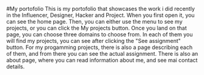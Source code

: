#My portofolio
This is my portofolio that showcases the work i did recently in the Influencer, Designer, Hacker and Project.
When you first open it, you can see the home page. Then, you can either use the menu to see my projects, or you can click the My projects button. Once you land on that page, you can choose three domains to choose from. In each of them you will find my projects, you can see after clicking the "See assignment" button. For my progamming projects, there is also a page describing each of them, and from there you can see the actual assignment. There is also an about page, where you can read information about me, and see mai contact details.
